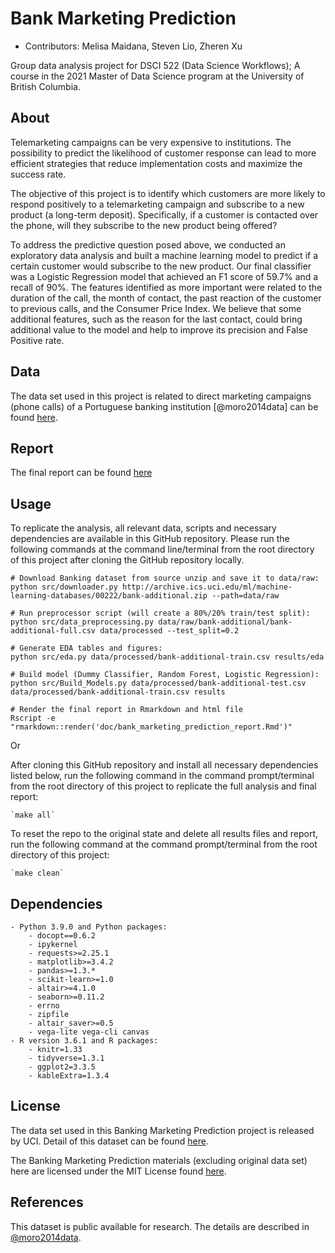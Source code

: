 # Bank Marketing Prediction

  - Contributors: Melisa Maidana, Steven Lio, Zheren Xu
	
Group data analysis project for DSCI 522 (Data Science Workflows); 
A course in the 2021 Master of Data Science program at the University of 
British Columbia.

## About

Telemarketing campaigns can be very expensive to institutions. 
The possibility to predict the likelihood of customer response can lead to more efficient strategies that reduce implementation costs and maximize the success rate.

The objective of this project is to identify which customers are more likely 
to respond positively to a telemarketing campaign and subscribe to a new product (a long-term deposit). 
Specifically, if a customer is contacted over the phone, will they subscribe to the new product being offered? 

To address the predictive question posed above, we conducted an exploratory data analysis 
and built a machine learning model to predict if a certain customer would subscribe to the new product.
Our final classifier was a Logistic Regression model that achieved an F1 score of 59.7% and a recall of 90%. 
The features identified as more important were related to the duration of the call, the month of contact, 
the past reaction of the customer to previous calls, and the Consumer Price Index.
We believe that some additional features, such as the reason for the last contact, could bring additional value to the model
and help to improve its precision and False Positive rate.

## Data

The data set used in this project is related to direct marketing campaigns (phone calls) of a Portuguese banking institution [@moro2014data] can be found [here](http://archive.ics.uci.edu/ml/machine-learning-databases/00222/bank-additional.zip).

## Report

The final report can be found [here](https://htmlpreview.github.io/?https://github.com/UBC-MDS/Bank_Marketing_Prediction/blob/main/doc/bank_marketing_prediction_report.html)


## Usage

To replicate the analysis, all relevant data, scripts and necessary dependencies are available in this
GitHub repository. 
Please run the following commands at the command line/terminal from the root directory of
this project after cloning the GitHub repository locally.

    # Download Banking dataset from source unzip and save it to data/raw:
    python src/downloader.py http://archive.ics.uci.edu/ml/machine-learning-databases/00222/bank-additional.zip --path=data/raw
	
    # Run preprocessor script (will create a 80%/20% train/test split):
    python src/data_preprocessing.py data/raw/bank-additional/bank-additional-full.csv data/processed --test_split=0.2

    # Generate EDA tables and figures:
    python src/eda.py data/processed/bank-additional-train.csv results/eda

    # Build model (Dummy Classifier, Random Forest, Logistic Regression):
    python src/Build_Models.py data/processed/bank-additional-test.csv data/processed/bank-additional-train.csv results

    # Render the final report in Rmarkdown and html file
    Rscript -e "rmarkdown::render('doc/bank_marketing_prediction_report.Rmd')"

Or

After cloning this GitHub repository and install all necessary dependencies listed below, run the following command in the 
command prompt/terminal from the root directory of this project to replicate the full analysis and final report:

    `make all`

To reset the repo to the original state and delete all results files and report, run the following command at the command
prompt/terminal from the root directory of this project:

    `make clean`

## Dependencies
	
	- Python 3.9.0 and Python packages:
		- docopt==0.6.2
		- ipykernel
		- requests>=2.25.1
		- matplotlib>=3.4.2
		- pandas>=1.3.*
		- scikit-learn>=1.0
		- altair>=4.1.0
		- seaborn>=0.11.2
		- errno
		- zipfile
		- altair_saver>=0.5
		- vega-lite vega-cli canvas
	- R version 3.6.1 and R packages:
		- knitr=1.33
		- tidyverse=1.3.1
		- ggplot2=3.3.5
		- kableExtra=1.3.4

## License

The data set used in this Banking Marketing Prediction project is released by UCI. 
Detail of this dataset can be found [here](http://archive.ics.uci.edu/ml/datasets/Bank+Marketing). 

The Banking Marketing Prediction materials (excluding original data set) here are licensed
under the MIT License found [here](https://github.com/UBC-MDS/Bank_Marketing_Prediction/blob/main/LICENSE).

## References

This dataset is public available for research. The details are described in [@moro2014data](http://archive.ics.uci.edu/ml/machine-learning-databases/00222/bank-additional.zip).


